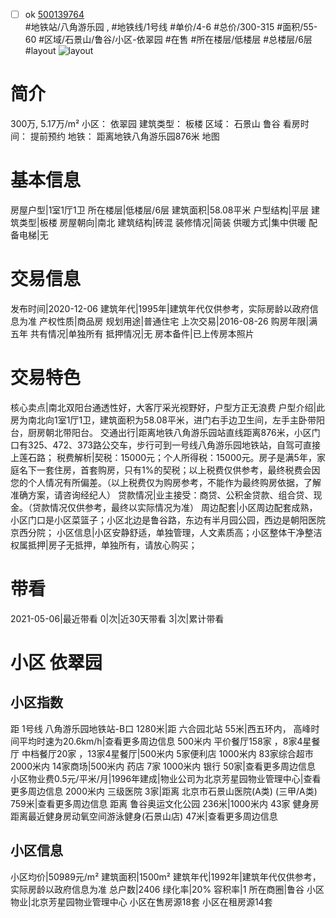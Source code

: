 - [ ] ok [500139764](https://bj.5i5j.com/ershoufang/500139764.html)  
 #地铁站/八角游乐园 ,  #地铁线/1号线
#单价/4-6 #总价/300-315 #面积/55-60   #区域/石景山/鲁谷/小区-依翠园 #在售 #所在楼层/低楼层 #总楼层/6层 #layout 
![layout](http://image2.5i5j.com//group2/M00/C0/BA/CgqJM13FXXGACiUjAAFuE2JFnac175.jpg_P5.jpg) 
# 简介 
 300万,  5.17万/m² 
小区： 依翠园
建筑类型： 板楼
区域： 石景山 鲁谷
看房时间： 提前预约
地铁： 距离地铁八角游乐园876米 地图
# 基本信息 
 房屋户型|1室1厅1卫
所在楼层|低楼层/6层
建筑面积|58.08平米
户型结构|平层
建筑类型|板楼
房屋朝向|南北
建筑结构|砖混
装修情况|简装
供暖方式|集中供暖
配备电梯|无
# 交易信息 
 发布时间|2020-12-06
建筑年代|1995年|建筑年代仅供参考，实际房龄以政府信息为准
产权性质|商品房
规划用途|普通住宅
上次交易|2016-08-26
购房年限|满五年
共有情况|单独所有
抵押情况|无
房本备件|已上传房本照片
# 交易特色 
 核心卖点|南北双阳台通透性好，大客厅采光视野好，户型方正无浪费
户型介绍|此房为南北向1室1厅1卫，建筑面积为58.08平米，进门右手边卫生间，左手主卧带阳台，厨房朝北带阳台。
交通出行|距离地铁八角游乐园站直线距离876米，小区门口有325、472、373路公交车，步行可到一号线八角游乐园地铁站，自驾可直接上莲石路；
税费解析|契税：15000元；个人所得税：15000元。房子是满5年，家庭名下一套住房，首套购房，只有1%的契税；以上税费仅供参考，最终税费会因您的个人情况有所偏差。（以上税费仅为购房参考，不能作为最终购房依据，了解准确方案，请咨询经纪人）
贷款情况|业主接受：商贷、公积金贷款、组合贷、现金。（贷款情况仅供参考，最终以实际情况为准）
周边配套|小区周边配套成熟，小区门口是小区菜篮子；小区北边是鲁谷路，东边有半月园公园，西边是朝阳医院京西分院；
小区信息|小区安静舒适，单独管理，人文素质高；小区整体干净整洁
权属抵押|房子无抵押，单独所有，请放心购买；
# 带看 
 2021-05-06|最近带看	 0|次|近30天带看	 3|次|累计带看
# 小区 依翠园
## 小区指数 
 距 1号线 八角游乐园地铁站-B口 1280米|距 六合园北站 55米|西五环内， 高峰时间平均时速为20.6km/h|查看更多周边信息
500米内 平价餐厅158家 ，8家4星餐厅
中档餐厅20家 ，13家4星餐厅|500米内 5家便利店
1000米内 83家综合超市
2000米内 14家商场|500米内 药店 7家
1000米内 银行 50家|查看更多周边信息
小区物业费0.5元/平米/月|1996年建成|物业公司为北京芳星园物业管理中心|查看更多周边信息
2000米内 三级医院 3家|距离 北京市石景山医院(A类) (三甲/A类) 759米|查看更多周边信息
距离 鲁谷奥运文化公园 236米|1000米内 43家 健身房
距离最近健身房动氧空间游泳健身(石景山店) 47米|查看更多周边信息
## 小区信息 
 小区均价|50989元/m²
建筑面积|1500m²
建筑年代|1992年|建筑年代仅供参考，实际房龄以政府信息为准
总户数|2406
绿化率|20%
容积率|1
所在商圈|鲁谷
小区物业|北京芳星园物业管理中心
小区在售房源18套
小区在租房源14套
